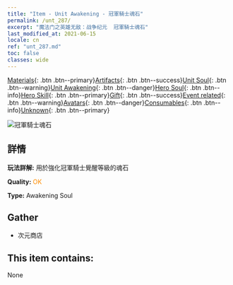 ```yaml
---
title: "Item - Unit Awakening - 冠軍騎士魂石"
permalink: /unt_287/
excerpt: "魔法门之英雄无敌：战争纪元  冠軍騎士魂石"
last_modified_at: 2021-06-15
locale: cn
ref: "unt_287.md"
toc: false
classes: wide
---
```

 [Materials](/ItemsCN/){: .btn .btn--primary}[Artifacts](/ItemsCN/Artifacts/){: .btn .btn--success}[Unit Soul](/ItemsCN/UnitSoul/){: .btn .btn--warning}[Unit Awakening](/ItemsCN/UnitAwakening/){: .btn .btn--danger}[Hero Soul](/ItemsCN/HeroSoul/){: .btn .btn--info}[Hero Skill](/ItemsCN/HeroSkill/){: .btn .btn--primary}[Gift](/ItemsCN/Gift/){: .btn .btn--success}[Event related](/ItemsCN/Events/){: .btn .btn--warning}[Avatars](/ItemsCN/Avatars/){: .btn .btn--danger}[Consumables](/ItemsCN/Consumables/){: .btn .btn--info}[Unknown](/ItemsCN/Unknown/){: .btn .btn--primary}

 ![冠軍騎士魂石](/images/u/tia_qishi.jpg)

## 詳情
 **玩法詳解:** 用於強化冠軍騎士覺醒等級的魂石

 **Quality:** <span style="color: #FF8C00">OK</span>

 **Type:** Awakening Soul

## Gather

*    次元商店 

## This item contains:

  None

